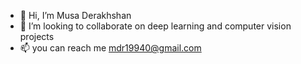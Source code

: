 - 👋 Hi, I’m Musa Derakhshan
- 💞️ I’m looking to collaborate on deep learning and computer vision projects
- 📫 you can reach me mdr19940@gmail.com

<!---
Musa1994d/Musa1994d is a ✨ special ✨ repository because its `README.md` (this file) appears on your GitHub profile.
You can click the Preview link to take a look at your changes.
--->
